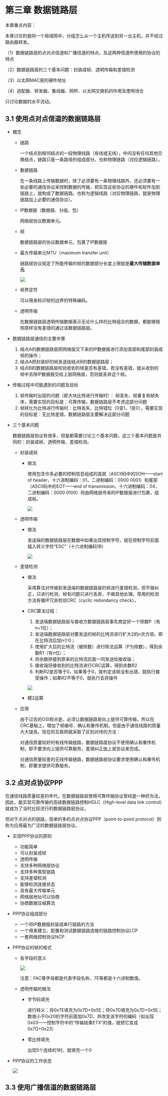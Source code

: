 
# 第三章 数据链路层

本章重点内容：

本章讨论的是同一个局域网中，分组怎么从一个主机传送到另一台主机，并不经过路由器转发。

（1）数据链路层的点对点信道和广播信道的特点，及这两种信道所使用的协议的特点

（2）数据链路层的三个基本问题：封装成帧、透明传输和差错检测

（3）以太网MAC层的硬件地址

（4）适配器、转发器、集线器、网桥、以太网交换机的作用及使用场合

只讨论数据的水平流动。

## 3.1 使用点对点信道的数据链路层

- 概念

  - 链路

    一个结点到相邻结点的一段物理线路（有线或无线），中间没有任何其他交换结点，链路只是一条路径的组成部分。也称物理链路（对应逻辑链路）。

  - 数据链路

    在一条线路上传输数据时，除了必须要有一条物理线路外，还必须要有一些必要的通信协议来控制数据的传输，把实现这些协议的硬件和软件加到链路上，就构成了数据链路。也称为逻辑线路（对应物理链路，就是物理链路加上必要的通信协议）。

  - IP数据报（数据报、分组、包）

    网络层协议数据单元。

  - 帧

    数据链路层的协议数据单元，包裹了IP数据报

  - 最大传输单元MTU（maximum transfer unit）

    链路层协议规定了所能传输的帧的数据部分长度上限就是**最大传输数据单元**

    ![](https://github.com/zeanzai/Computer-Science-Study-Note/blob/master/computer-network/image/3-4.png)

  - 帧界定符

    可以用来标识帧的边界的特殊编码。

  - 透明传输

    在数据链路层透明传输数据表示无论什么样的比特组合的数据，都能够按照原样没有差错的通过该数据链路层。

- 数据链路层通信的主要步骤

  1. 结点A的数据链路层把网络层交下来的IP数据报进行添加首部和尾部封装成帧的操作；
  2. 结点A把封装好的帧发送给结点B的数据链路层；
  3. 结点B的数据链路层校验收到的帧是否有差错，若没有差错，就从收到的帧中去除IP数据报交给上层网络层，否则就丢弃这个帧。

- 传输过程中可能遇到的问题及目标

  1. 帧传输时出现的问题（即大块比特进行传输时）： 帧丢失、帧重复和帧失序，需要实现的目标是：可靠传输，数据链路层不考虑这部分问题
  2. 帧转化为比特进行传输时：比特丢失、比特错位（0变1，1变0），需要实现的目标是：无比特差错，数据链路层主要解决这部分问题

- 三个基本问题

  数据链路层协议有很多，但是都需要讨论三个基本问题，这三个基本问题是共同的：封装成帧、透明传输、差错检测。

  - 封装成帧

    - 做法

      使用包含许多必要的控制信息组成的首部（ASCII码中的SOH——start of header，十六进制编码：01，二进制编码：0000 0001）和尾部（ASCII码中的EOT——end of transmission，十六进制编码：04，二进制编码：0000 0100）将由网络层传来的IP数据报进行包裹，组成帧。

      ![](https://github.com/zeanzai/Computer-Science-Study-Note/blob/master/computer-network/image/3-5.png)

  - 透明传输

    - 做法

      发送端的数据链路层在数据中如果出现控制字符，就在控制字符前面插入转义字符“ESC”（十六进制编码1B）

      ![](https://github.com/zeanzai/Computer-Science-Study-Note/blob/master/computer-network/image/3-7.png)

  - 差错检测

    - 做法

      采用算法对传输到发送端的数据链路层的帧进行差错检测，但不做纠正，只进行检测，帧有问题只进行丢弃，不做其他处理。常用的检测方法有循环冗余检验CRC（cyclic redundancy check）。

    - CRC算法过程：

      1. 发送端数据链路层与接收方数据链路层事先商定好一个除数P（有n+1位）；
      2. 发送端数据链路层对要发送的帧的比特流进行扩大2的n次方倍，即在比特流后加n个0；
      3. 使用扩大后的比特流（被除数）进行除法运算（P为除数），得到余数R1（有n位）；
      4. 将余数拼接到原来的比特流后面一同发送给接收端；
      5. 接收端将接收到的比特流进行CRC运算，得到余数R2
      6. 判断R2是否等于0，如果等于0，就判定该帧没有出错，就执行接受操作；如果R2不等于0，就执行丢弃操作

      ![](https://github.com/zeanzai/Computer-Science-Study-Note/blob/master/computer-network/image/3-8.png)

    - 模2运算

  - 应用

    由于过去的OSI观点是，必须让数据链路层向上提供可靠传输，所以在CRC基础上，增加了帧编号、确认和重传机制。但是由于通信线路的质量大大提高，现在的互联网就采取了区别对待的方法：

    对通信质量较好的有线传输链路，数据链路层协议不使用确认和重传机制，即不要求向上提供可靠服务，差错纠正由上层协议来完成。

    对通信质量较差的无线传输链路，数据链路层协议要求使用确认和重传机制，即要求提供可靠服务。

## 3.2 点对点协议PPP

在通信线路质量较差的年代，在数据链路层使用可靠传输协议曾经是一种好办法，因此，能实现可靠传输的高级数据链路控制HDLC（High-level data link control）就成为了当时比较流行的数据链路层协议。

但对于点对点的链路，简单的多的点对点协议PPP（point-to-point protocol）则称为应用最为广泛的数据链路层协议。

- 实现PPP协议的原则

  - 功能简单
  - 可以封装成帧
  - 透明传输
  - 支持多种网络层协议
  - 支持多种类型链路
  - 支持差错检测
  - 能够检测连接状态
  - 具有最大传输单元
  - 网络层地址可以协商
  - 协商数据压缩算法

- PPP协议组成部分

  - 一个将IP数据报封装成串行链路的方法
  - 一个用来建立、配置和测试数据链路连接的链路控制协议LCP
  - 一套网络控制协议NCP

- PPP协议的帧的格式

  - 各字段的意义

    ![](https://github.com/zeanzai/Computer-Science-Study-Note/blob/master/computer-network/image/3-10.png)

    注意：FAC等字母都是代表字段名称，7E等都是十六进制数值。

  - 透明传输的做法

    - 字节码填充

      进行转义：将0x7E填充为0x7D+0x5E；将0x7D填充为0x7D+0x5E；数值小于0x20的字符前面加0x7D，并改变该字符的编码（如出现0x03——控制字符中的“传输结束ETX”的值，就把它变成0x7D+0x23）

    - 零比特填充

      出现5个连续的1时，就填充一个0

- PPP协议的工作状态

  ![](https://github.com/zeanzai/Computer-Science-Study-Note/blob/master/computer-network/image/3-12.png)

## 3.3 使用广播信道的数据链路层
